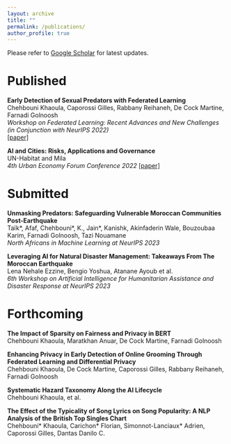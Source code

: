 ```yaml
---
layout: archive
title: ""
permalink: /publications/
author_profile: true
---
```


<!-- When adding new publications, leave two spaces at the end of every line to go to the next line! -->

Please refer to [Google Scholar](https://scholar.google.com/citations?hl=en&user=dHThNZgAAAAJ) for latest updates.



<h1> Published </h1>

**Early Detection of Sexual Predators with Federated Learning**  <br>
Chehbouni Khaoula, Caporossi Gilles, Rabbany Reihaneh, De Cock Martine, Farnadi Golnoosh <br>
_Workshop on Federated Learning: Recent Advances and New Challenges (in Conjunction with NeurIPS 2022)_  
[\[paper\]](https://openreview.net/pdf?id=M84OnT0ZvDq)

**AI and Cities: Risks, Applications and Governance**  <br>
UN-Habitat and Mila<br>
_4th Urban Economy Forum Conference 2022_ 
[\[paper\]](https://unhabitat.org/ai-cities-risks-applications-and-governance)


<h1> Submitted </h1>

**Unmasking Predators: Safeguarding Vulnerable  Moroccan Communities Post-Earthquake**  <br>
Taïk*, Afaf, Chehbouni*, K., Jain*, Kanishk, Akinfaderin Wale, Bouzoubaa Karim, Farnadi Golnoosh, Tazi Nouamane <br>
_North Africans in Machine Learning at NeurIPS 2023_  


**Leveraging AI for Natural Disaster Management: Takeaways From The Moroccan Earthquake**  <br>
Lena Nehale Ezzine, Bengio Yoshua, Atanane Ayoub et al.<br>
_6th Workshop on Artificial Intelligence for Humanitarian Assistance and Disaster Response at NeurIPS 2023_  


<h1> Forthcoming </h1>

**The Impact of Sparsity on Fairness and Privacy in BERT**  <br>
Chehbouni Khaoula, Maratkhan Anuar, De Cock Martine, Farnadi Golnoosh


**Enhancing Privacy in Early Detection of Online Grooming Through Federated Learning and Differential Privacy**  <br>
Chehbouni Khaoula, De Cock Martine, Caporossi Gilles, Rabbany Reihaneh, Farnadi Golnoosh


**Systematic Hazard Taxonomy Along the AI Lifecycle**  <br>
Chehbouni Khaoula, et al.


**The Effect of the Typicality of Song Lyrics on Song Popularity: A NLP Analysis of the British Top Singles Chart**  <br>
Chehbouni* Khaoula, Carichon* Florian, Simonnot-Lanciaux* Adrien, Caporossi Gilles, Dantas Danilo C. 



